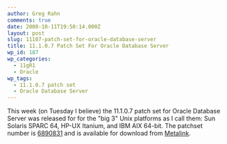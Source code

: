 ```yaml
---
author: Greg Rahn
comments: true
date: 2008-10-11T19:50:14.000Z
layout: post
slug: 11107-patch-set-for-oracle-database-server
title: 11.1.0.7 Patch Set For Oracle Database Server
wp_id: 187
wp_categories:
  - 11gR1
  - Oracle
wp_tags:
  - 11.1.0.7 patch set
  - Oracle Database Server
---
```


This week (on Tuesday I believe) the 11.1.0.7 patch set for Oracle Database Server was released for for the "big 3" Unix platforms as I call them: Sun Solaris SPARC 64, HP-UX Itanium, and IBM AIX 64-bit.  The patchset number is [6890831](https://updates.oracle.com/ARULink/PatchDetails/process_form?patch_num=6890831&release=80111070&plat_lang=226P&patch_num_id=1006979) and is available for download from [Metalink](https://metalink.oracle.com/).
